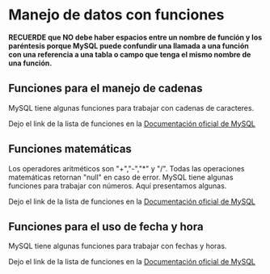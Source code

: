 # Manejo de datos con funciones 
**RECUERDE que NO debe haber espacios entre un nombre de función y los paréntesis porque MySQL puede confundir una llamada 
a una función con una referencia a una tabla o campo que tenga el mismo nombre de una función.**

## Funciones para el manejo de cadenas
MySQL tiene algunas funciones para trabajar con cadenas de caracteres.

Dejo el link de la lista de funciones en la 
[Documentación oficial de MySQL](https://dev.mysql.com/doc/refman/8.0/en/string-functions.html)  

## Funciones matemáticas
Los operadores aritméticos son "+","-","*" y "/". Todas las operaciones matemáticas retornan "null" en caso de error.
MySQL tiene algunas funciones para trabajar con números. Aquí presentamos algunas.

Dejo el link de la lista de funciones en la 
[Documentación oficial de MySQL](https://dev.mysql.com/doc/refman/8.0/en/mathematical-functions.html)  

## Funciones para el uso de fecha y hora
MySQL tiene algunas funciones para trabajar con fechas y horas.

Dejo el link de la lista de funciones en la 
[Documentación oficial de MySQL](https://dev.mysql.com/doc/refman/8.0/en/date-and-time-functions.html)  
